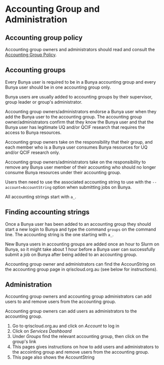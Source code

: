 # Accounting Group and Administration

## Accounting group policy

Accounting group owners and administrators should read and consult the [Accounting Group Policy](../policy/Bunya-Accounting-Group-Policy-2024-03.pdf).

## Accounting groups

Every Bunya user is required to be in a Bunya accounting group and every Bunya user should be in one accounting group only. 

Bunya users are usually added to accounting groups by their supervisor, group leader or group's administrator. 

Accounting group owners/administrators endorse a Bunya user when they add the Bunya user to the accounting group. The accounting group owner/administrators confirm that they know the Bunya user and that the Bunya user has legitimate UQ and/or QCIF research that requires the access to Bunya resources. 

Accounting group owners take on the responsibility that their group, and each member who is a Bunya user consumes Bunya resources for UQ and/or QCIF research only.  

Accounting group owners/administrators take on the responsibility to remove any Bunya user member of their accounting who should no longer consume Bunya resources under their accounting group. 

Users then need to use the associated accounting string to use with the `--account=AccountString` option when submitting jobs on Bunya.

All accounting strings start with `a_`.

## Finding accounting strings

Once a Bunya user has been added to an accounting group they should start a new login to Bunya and type the command `groups` on the command line. The accounting string is the one starting with `a_`.

New Bunya users in accounting groups are added once an hour to Slurm on Bunya, so it might take about 1 hour before a Bunya user can successfully submit a job on Bunya after being added to an accounting group.

Accounting group owner and administrators can find the AccounString on the accounting group page in qriscloud.org.au (see below for instructions).

## Administration

Accounting group owners and accounting group administrators can add users to and remove users from the accounting group.

Accounting group owners can add users as administrators to the accounting group.

1) Go to qriscloud.org.au and click on *Account* to log in
2) Click on *Services Dashboard*
3) Under *Groups* find the relevant accounting group, then click on the group's link
4) This pages gives instructions on how to add users and administrators to the accointing group and remove users from the accounting group.
5) This page also shows the AccountString




